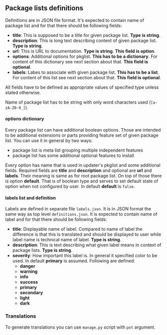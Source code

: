 Package lists definitions
-------------------------
Definitions are in JSON file format. It's expected to contain name of package list
and for that there should be following fields:

* __title__: This is supposed to be a title for given package list. __Type is
  string__.
* __description__: This is long text describing content of given package list.
  __Type is string__.
* __url__:  This is URL to documentation. __Type is string__.  __This field is
  option__.
* __options__: Additional options for pkglist. __This has to be a dictionary__.
  For content of this dictionary see next section about that. __This field is
  optional__.
* __labels__: Labes to associate with given package list. __This has to be a
  list__. For content of this list see next section about that. __This field is
  optional__.

All fields have to be defined as appropriate values of specified type unless stated
otherwise.

Name of package list has to be string with only word characters used
(`[a-zA-Z0-9_]`).

#### __options__ dictionary
Every package list can have additional boolean options. Those are intended to be
additional extensions or parts providing feature set of given package list. You
can use it in general by two ways:
* package list is meta list grouping multiple independent features
* package list has some additional optional features to install

Every option has name that is used in updater's pkglist and some additional
fields. Required fields are __title__ and __description__ and optional are __url__
and __labels__. Their meaning is same as for root package list. On top of those
there is option __default__. That is of boolean type and serves to set default
state of option when not configured by user. In default __default__ is `false`.

#### __labels__ list and definition
Labels are defined in separate file `labels.json`. It is in JSON format the same
way as top level `definitions.json`. It is expected to contain name of label and
for that there should be following fields:

* __title__: Displayable name of label. Compared to name of label the difference
  is that this is translated and should be displayed to user while label name is
  technical name of label. __Type is string__.
* __description__: This is text describing what given label means in context of
  package lists. __Type is string__.
* __severity__: How important this label is. In general it specified color to be
  used. In default __primary__ is assumed. Following are defined:
  * __danger__
  * __warning__
  * __info__
  * __success__
  * __primary__
  * __secondary__
  * __light__
  * __dark__

### Translations
To generate translations you can use `manage.py` script with `pot` argument.
